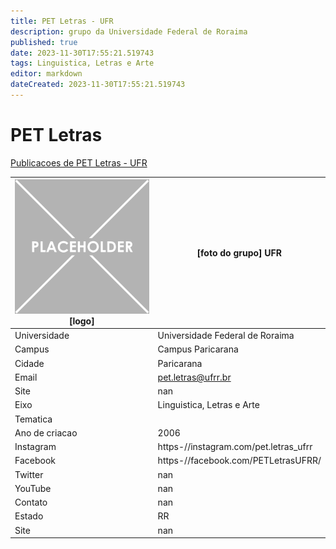 ```yaml
---
title: PET Letras - UFR
description: grupo da Universidade Federal de Roraima
published: true
date: 2023-11-30T17:55:21.519743
tags: Linguistica, Letras e Arte
editor: markdown
dateCreated: 2023-11-30T17:55:21.519743
---
```


# PET Letras

[Publicacoes de PET Letras - UFR](/atividade/172PETLetrasUFR/feed.md)

| ![placeholder.png](/placeholder.png) [logo] | [foto do grupo] UFR         |
| ------------------------------------------- | ------------------------------------------------- |
| Universidade                                | Universidade Federal de Roraima      |
| Campus                                      | Campus Paricarana            |
| Cidade                                      | Paricarana             |
| Email                                       | pet.letras@ufrr.br             |
| Site                                        | nan              |
| Eixo                                        | Linguistica, Letras e Arte              |
| Tematica                                    |           |
| Ano de criacao                              | 2006        |
| Instagram                                   | https-//instagram.com/pet.letras_ufrr         |
| Facebook                                    | https-//facebook.com/PETLetrasUFRR/          |
| Twitter                                     | nan           |
| YouTube                                     | nan           |
| Contato                                     | nan         |
| Estado                                      |  RR            |
| Site                                        | nan |

